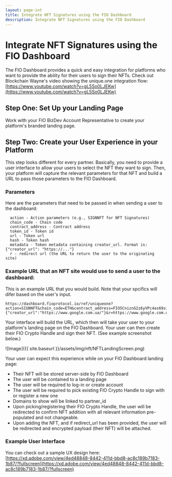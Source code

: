 ```yaml
---
layout: page-int
title: Integrate NFT Signatures using the FIO Dashboard
description: Integrate NFT Signatures using the FIO Dashboard
---
```


# Integrate NFT Signatures using the FIO Dashboard

The FIO Dashboard provides a quick and easy integration for platforms who want to provide the ability for their users to sign their NFTs.  Check out Blockchain Wayne's video showing the unique.one integration flow: [https://www.youtube.com/watch?v=gL5So0LJEKw](https://www.youtube.com/watch?v=gL5So0LJEKw)

## Step One: Set Up your Landing Page

Work with your FIO BizDev Account Representative to create your platform's branded landing page.

## Step Two: Create your User Experience in your Platform

This step looks different for every partner.  Basically, you need to  provide a user interface to allow your users to select the NFT they want to sign.  Then, your platform will capture the relevant parameters for that NFT and build a URL to pass those parameters to the FIO Dashboard.

### Parameters

Here are the parameters that need to be passed in when sending a user to the dashboard:

```
  action - Action parameters (e.g., SIGNNFT for NFT Signatures)
  chain_code - Chain code
  contract_address - Contract address
  token_id - Token id
  url - Token url
  hash - Token hash
  metadata - Token metadata containing creator_url. Format is: {"creator_url": "https://..."}
  r - redirect url (the URL to return the user to the originating site)
```

### Example URL that an NFT site would use to send a user to the dashboard:

This is an example URL that you would build.  Note that your spcifics will difer based on the user's input.
```
https://dashboard.fioprotocol.io/ref/uniqueone?action=SIGNNFT&chain_code=ETH&contract_address=FIO5CniznG2z6yVPc4as69si711R1HJMAAnC3Rxjd4kGri4Kp8D8P&token_id=ETH&url=ifg://dfs.sdfs/sdfs&hash=f83klsjlgsldkfjsdlf&metadata={"creator_url":"https://www.google.com.ua/"}&r=https://www.google.com.ua/
```
Your interface will build the URL, which then will take your user to your platform's landing page on the FIO Dashboard.  Your user can then create their FIO Crypto Handle and sign their NFT.  (See example screenshot below.)

![Image]({{ site.baseurl }}/assets/img/nft/NFTLandingScreen.png)

Your user can expect this experience while on your FIO Dashboard landing page:
- Their NFT will be stored server-side by FIO Dashboard
- The user will be contained to a landing page
- The user will be required to log-in or create account
- The user will be required to pick existing FIO Crypto Handle to sign with or register a new one
- Domains to show will be linked to partner_id
- Upon picking/registering their FIO Crypto Handle, the user will be redirected to confirm NFT addition with all relevant information pre-populated and not changeable.
- Upon adding the NFT, and if redirect_url has been provided, the user will be redirected and encrypted payload (their NFT) will be attached.

### Example User Interface

You can check out a sample UX design here: [https://xd.adobe.com/view/4ed48848-8442-411d-bbd8-ac8c189b7183-1b87/?fullscreen](https://xd.adobe.com/view/4ed48848-8442-411d-bbd8-ac8c189b7183-1b87/?fullscreen)


